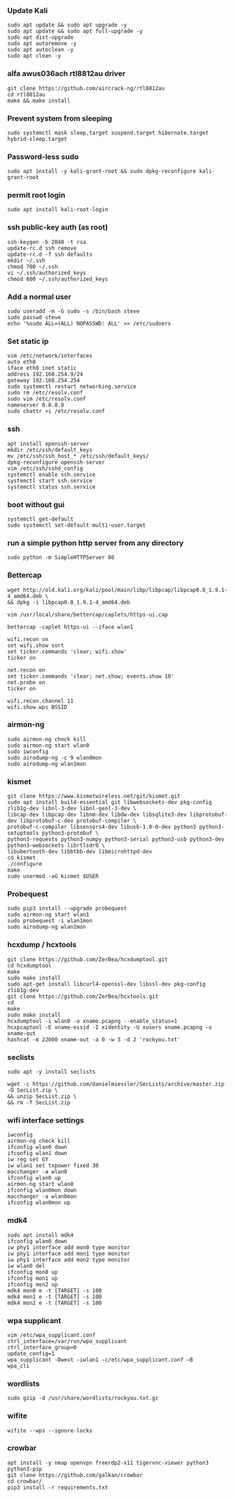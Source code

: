 ### Update Kali
    sudo apt update && sudo apt upgrade -y 
    sudo apt update && sudo apt full-upgrade -y
    sudo apt dist-upgrade
    sudo apt autoremove -y
    sudo apt autoclean -y
    sudo apt clean -y

### alfa awus036ach rtl8812au driver
    git clone https://github.com/aircrack-ng/rtl8812au
    cd rtl8812au
    make && make install 

### Prevent system from sleeping    
    sudo systemctl mask sleep.target suspend.target hibernate.target hybrid-sleep.target

### Password-less sudo
    sudo apt install -y kali-grant-root && sudo dpkg-reconfigure kali-grant-root

### permit root login
    sudo apt install kali-root-login

### ssh public-key auth (as root)
    ssh-keygen -b 2048 -t rsa 
    update-rc.d ssh remove
    update-rc.d -f ssh defaults
    mkdir ~/.ssh
    chmod 700 ~/.ssh
    vi ~/.ssh/authorized_keys
    chmod 600 ~/.ssh/authorized_keys

### Add a normal user
    sudo useradd -m -G sudo -s /bin/bash steve
    sudo passwd steve
    echo '%sudo ALL=(ALL) NOPASSWD: ALL' >> /etc/sudoers

### Set static ip
    vim /etc/network/interfaces
    auto eth0
    iface eth0 inet static
    address 192.168.254.9/24
    gateway 192.168.254.254
    sudo systemctl restart networking.service
    sudo rm /etc/resolv.conf
    sudo vim /etc/resolv.conf
    nameserver 8.8.8.8
    sudo chattr +i /etc/resolv.conf

### ssh
    apt install openssh-server
    mkdir /etc/ssh/default_keys
    mv /etc/ssh/ssh_host_* /etc/ssh/default_keys/
    dpkg-reconfigure openssh-server
    vim /etc/ssh/sshd_config
    systemctl enable ssh.service
    systemctl start ssh.service
    systemctl status ssh.service

### boot without gui
    systemctl get-default
    sudo systemctl set-default multi-user.target

### run a simple python http server from any directory   
    sudo python -m SimpleHTTPServer 80

### Bettercap
    wget http://old.kali.org/kali/pool/main/libp/libpcap/libpcap0.8_1.9.1-4_amd64.deb \
    && dpkg -i libpcap0.8_1.9.1-4_amd64.deb
    
    vim /usr/local/share/bettercap/caplets/https-ui.cap
   
    bettercap -caplet https-ui --iface wlan1
    
    wifi.recon on
    set wifi.show sort
    set ticker.commands 'clear; wifi.show'
    ticker on
    
    net.recon on
    set ticker.commands 'clear; net.show; events.show 10'
    net.probe on
    ticker on
    
    wifi.recon.channel 11
    wifi.show.wps BSSID

### airmon-ng
    sudo airmon-ng check kill
    sudo airmon-ng start wlan0
    sudo iwconfig
    sudo airodump-ng -c 9 wlan0mon
    sudo airodump-ng wlan1mon

### kismet
    git clone https://www.kismetwireless.net/git/kismet.git 
    sudo apt install build-essential git libwebsockets-dev pkg-config zlib1g-dev libnl-3-dev libnl-genl-3-dev \
    libcap-dev libpcap-dev libnm-dev libdw-dev libsqlite3-dev libprotobuf-dev libprotobuf-c-dev protobuf-compiler \
    protobuf-c-compiler libsensors4-dev libusb-1.0-0-dev python3 python3-setuptools python3-protobuf \
    python3-requests python3-numpy python3-serial python3-usb python3-dev python3-websockets librtlsdr0 \
    libubertooth-dev libbtbb-dev libmicrohttpd-dev  
    cd kismet
    ./configure
    make
    sudo usermod -aG kismet $USER

### Probequest
    sudo pip3 install --upgrade probequest    
    sudo airmon-ng start wlan1
    sudo probequest -i wlan1mon 
    sudo airodump-ng wlan1mon

### hcxdump / hcxtools
    git clone https://github.com/ZerBea/hcxdumptool.git
    cd hcxdumptool
    make
    sudo make install
    sudo apt-get install libcurl4-openssl-dev libssl-dev pkg-config zlib1g-dev
    git clone https://github.com/ZerBea/hcxtools.git
    cd 
    make
    sudo make install
    hcxdumptool -i wlan0 -o xname.pcapng --enable_status=1 
    hcxpcaptool -E xname-essid -I xidentity -U xusers xname.pcapng -o xname-out
    hashcat -m 22000 xname-out -a 0 -w 3 -d 2 'rockyou.txt'

### seclists
    sudo apt -y install seclists
    
    wget -c https://github.com/danielmiessler/SecLists/archive/master.zip -O SecList.zip \
    && unzip SecList.zip \
    && rm -f SecList.zip
    
### wifi interface settings
    iwconfig
    airmon-ng check kill
    ifconfig wlan0 down
    ifconfig wlan1 down
    iw reg set GY
    iw wlan1 set txpower fixed 30 
    macchanger -a wlan0
    ifconfig wlan0 up
    airmon-ng start wlan0
    ifconfig wlan0mon down
    macchanger -a wlan0mon
    ifconfig wlan0mon up

### mdk4  
    sudo apt install mdk4    
    ifconfig wlan0 down
    iw phy1 interface add mon0 type monitor
    iw phy1 interface add mon1 type monitor
    iw phy1 interface add mon2 type monitor
    iw wlan0 del
    ifconfig mon0 up
    ifconfig mon1 up
    ifconfig mon2 up
    mdk4 mon0 e -t [TARGET] -s 100
    mdk4 mon1 e -t [TARGET] -s 100
    mdk4 mon2 e -t [TARGET] -s 100
    
### wpa supplicant
    vim /etc/wpa_supplicant.conf
    ctrl_interface=/var/run/wpa_supplicant
    ctrl_interface_group=0
    update_config=1
    wpa_supplicant -Dwext -iwlan1 -c/etc/wpa_supplicant.conf –B
    wpa_cli  

### wordlists
    sudo gzip -d /usr/share/wordlists/rockyou.txt.gz

### wifite
    wifite --wps --ignore-locks
    
### crowbar
    apt install -y nmap openvpn freerdp2-x11 tigervnc-viewer python3 python3-pip
    git clone https://github.com/galkan/crowbar
    cd crowbar/
    pip3 install -r requirements.txt
